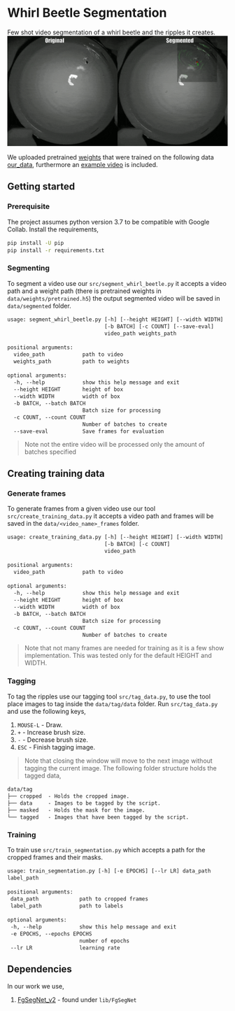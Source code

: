 # Whirl Beetle Segmentation
Few shot video segmentation of a whirl beetle and the ripples it creates.
![segmentation_example](./combined_gif_final.gif)

We uploaded pretrained [weights](data/weights/pretrained.h5) that were trained on the following data [our_data](./our_data.tar.gz), furthermore an [example video](./data/videos/example.avi) is included.
## Getting started
### Prerequisite

The project assumes python version 3.7 to be compatible with Google Collab. 
Install the requirements,
```bash
pip install -U pip
pip install -r requirements.txt
```

### Segmenting
To segment a video use our `src/segment_whirl_beetle.py` it accepts a video path and a weight path (there is pretrained weights in `data/weights/pretrained.h5`) the output segmented video will be saved in `data/segmented` folder.

```text
usage: segment_whirl_beetle.py [-h] [--height HEIGHT] [--width WIDTH]
                               [-b BATCH] [-c COUNT] [--save-eval]
                               video_path weights_path

positional arguments:
  video_path            path to video
  weights_path          path to weights

optional arguments:
  -h, --help            show this help message and exit
  --height HEIGHT       height of box
  --width WIDTH         width of box
  -b BATCH, --batch BATCH
                        Batch size for processing
  -c COUNT, --count COUNT
                        Number of batches to create
  --save-eval           Save frames for evaluation
```

> Note not the entire video will be processed only the amount of batches specified

## Creating training data

### Generate frames
To generate frames from a given video use our tool `src/create_training_data.py` it accepts a video path and frames will be saved in the `data/<video_name>_frames` folder.

```text
usage: create_training_data.py [-h] [--height HEIGHT] [--width WIDTH]
                               [-b BATCH] [-c COUNT]
                               video_path

positional arguments:
  video_path            path to video

optional arguments:
  -h, --help            show this help message and exit
  --height HEIGHT       height of box
  --width WIDTH         width of box
  -b BATCH, --batch BATCH
                        Batch size for processing
  -c COUNT, --count COUNT
                        Number of batches to create
```

> Note that not many frames are needed for training as it is a few show implementation. This was tested only for the default HEIGHT and WIDTH.

### Tagging
To tag the ripples use our tagging tool `src/tag_data.py`, to use the tool place images to tag inside the `data/tag/data` folder. Run `src/tag_data.py` and use the following keys,
1. `MOUSE-L` - Draw.
2. `+` - Increase brush size.
3. `-` - Decrease brush size.
4. `ESC` - Finish tagging image.

> Note that closing the window will move to the next image without tagging the current image.
The following folder structure holds the tagged data,
```text
data/tag
├── cropped  - Holds the cropped image.
├── data     - Images to be tagged by the script.
├── masked   - Holds the mask for the image.
└── tagged   - Images that have been tagged by the script.
```
 
 ### Training
 To train use `src/train_segmentation.py` which accepts a path for the cropped frames and their masks.
 ```text
usage: train_segmentation.py [-h] [-e EPOCHS] [--lr LR] data_path label_path

positional arguments:
  data_path             path to cropped frames
  label_path            path to labels

optional arguments:
  -h, --help            show this help message and exit
  -e EPOCHS, --epochs EPOCHS
                        number of epochs
  --lr LR               learning rate
 ```

 ## Dependencies
 In our work we use,
 1. [FgSegNet_v2](https://github.com/lim-anggun/FgSegNet_v2) - found under `lib/FgSegNet`
